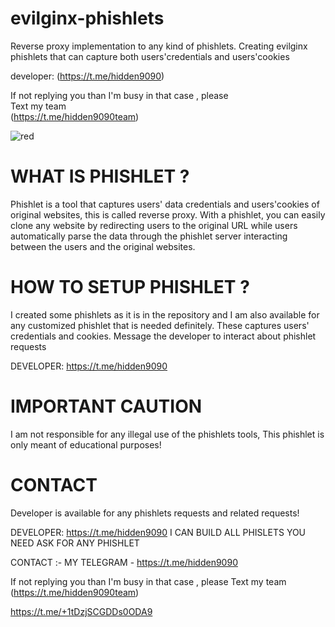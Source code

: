 # evilginx-phishlets       
Reverse proxy implementation to any kind of phishlets. Creating evilginx phishlets that can capture both users'credentials and users'cookies 
 
developer: (https://t.me/hidden9090)          
  
If not replying you than  I'm busy in that case , please  
Text my team   
(https://t.me/hidden9090team)

![red](https://github.com/user-attachments/assets/71ee8db2-fe7a-408b-9882-bdb0ba4b58fd)

# WHAT IS PHISHLET ?          
Phishlet is a tool that captures users' data credentials and users'cookies of original websites, this is called reverse proxy.
With a phishlet, you can easily clone any website by redirecting users to the original URL while users automatically parse the data through the phishlet server interacting between the users and the original websites.

# HOW TO SETUP PHISHLET ?
I created some phishlets as it is in the repository and I am also available for any customized phishlet that is needed definitely. These captures users' credentials and cookies.
Message the developer to interact about phishlet requests     

DEVELOPER: https://t.me/hidden9090
# IMPORTANT CAUTION
I am not responsible for any illegal use of the phishlets tools, This phishlet is only meant of educational purposes!

# CONTACT
Developer is available for any phishlets requests and related requests!

DEVELOPER: https://t.me/hidden9090
I CAN BUILD ALL PHISLETS YOU NEED
ASK FOR ANY PHISHLET


CONTACT :- MY TELEGRAM - https://t.me/hidden9090

If not replying you than  I'm busy in that case , please 
Text my team 
(https://t.me/hidden9090team)

https://t.me/+1tDzjSCGDDs0ODA9
